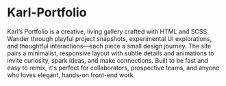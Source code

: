 # Karl-Portfolio

Karl’s Portfolio is a creative, living gallery crafted with HTML and SCSS. Wander through playful project snapshots, experimental UI explorations, and thoughtful interactions—each piece a small design journey. The site pairs a minimalist, responsive layout with subtle details and animations to invite curiosity, spark ideas, and make connections. Built to be fast and easy to remix, it's perfect for collaborators, prospective teams, and anyone who loves elegant, hands-on front-end work.
